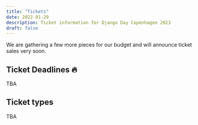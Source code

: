 ```yaml
---
title: "Tickets"
date: 2022-01-29
description: Ticket information for Django Day Copenhagen 2023
draft: false
---
```


We are gathering a few more pieces for our budget and will announce ticket sales very soon.

## Ticket Deadlines 🔥

TBA

## Ticket types

TBA

